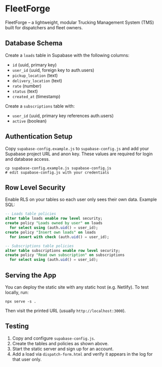 # FleetForge
FleetForge – a lightweight, modular Trucking Management System (TMS) built for dispatchers and fleet owners.

## Database Schema

Create a `loads` table in Supabase with the following columns:

- `id` (uuid, primary key)
- `user_id` (uuid, foreign key to auth.users)
- `pickup_location` (text)
- `delivery_location` (text)
- `rate` (number)
- `status` (text)
- `created_at` (timestamp)

Create a `subscriptions` table with:

- `user_id` (uuid, primary key references auth.users)
- `active` (boolean)

## Authentication Setup

Copy `supabase-config.example.js` to `supabase-config.js` and add your Supabase project URL and anon key. These values are required for login and database access.

```
cp supabase-config.example.js supabase-config.js
# edit supabase-config.js with your credentials
```

## Row Level Security

Enable RLS on your tables so each user only sees their own data. Example SQL:

```sql
-- Loads table policies
alter table loads enable row level security;
create policy "Loads owned by user" on loads
  for select using (auth.uid() = user_id);
create policy "Insert own loads" on loads
  for insert with check (auth.uid() = user_id);

-- Subscriptions table policies
alter table subscriptions enable row level security;
create policy "Read own subscription" on subscriptions
  for select using (auth.uid() = user_id);
```

## Serving the App

You can deploy the static site with any static host (e.g. Netlify). To test
locally, run:

```
npx serve -s .
```

Then visit the printed URL (usually `http://localhost:3000`).

## Testing

1. Copy and configure `supabase-config.js`.
2. Create the tables and policies as shown above.
3. Start the static server and sign up for an account.
4. Add a load via `dispatch-form.html` and verify it appears in the log for that
   user only.

